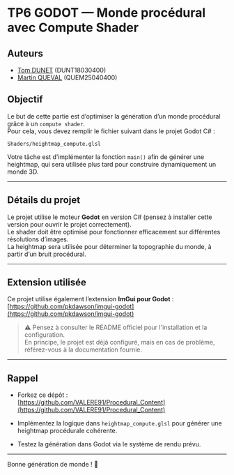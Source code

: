 # TP6 GODOT — Monde procédural avec Compute Shader

## Auteurs
- [Tom DUNET](https://github.com/Oridoshi) (DUNT18030400)  
- [Martin QUEVAL](https://github.com/MartinQueval) (QUEM25040400)  

## Objectif
Le but de cette partie est d’optimiser la génération d’un monde procédural grâce à un `compute shader`.  
Pour cela, vous devez remplir le fichier suivant dans le projet Godot C# :

```
Shaders/heightmap_compute.glsl
```

Votre tâche est d’implémenter la fonction `main()` afin de générer une heightmap, qui sera utilisée plus tard pour construire dynamiquement un monde 3D.

---

## Détails du projet

Le projet utilise le moteur **Godot** en version C# (pensez à installer cette version pour ouvrir le projet correctement).  
Le shader doit être optimisé pour fonctionner efficacement sur différentes résolutions d’images.  
La heightmap sera utilisée pour déterminer la topographie du monde, à partir d’un bruit procédural.

---

## Extension utilisée

Ce projet utilise également l’extension **ImGui pour Godot** :  
[https://github.com/pkdawson/imgui-godot](https://github.com/pkdawson/imgui-godot)

> ⚠️ Pensez à consulter le README officiel pour l'installation et la configuration.  
> En principe, le projet est déjà configuré, mais en cas de problème, référez-vous à la documentation fournie.

---

## Rappel

- Forkez ce dépôt :  
  [https://github.com/VALERE91/Procedural_Content](https://github.com/VALERE91/Procedural_Content)

- Implémentez la logique dans `heightmap_compute.glsl` pour générer une heightmap procédurale cohérente.

- Testez la génération dans Godot via le système de rendu prévu.

---

Bonne génération de monde ! 🚀


